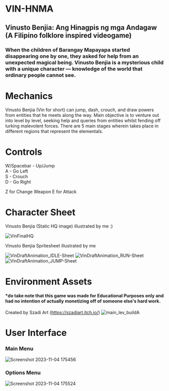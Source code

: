 # VIN-HNMA
<h2> Vinusto Benjia: Ang Hinagpis ng mga Andagaw (A Filipino folklore inspired videogame)

### When the children of Barangay Mapayapa started disappearing one by one, they asked for help from an unexpected magical being. Vinusto Benjia is a mysterious child with a unique character — knowledge of the world that ordinary people cannot see. 

# Mechanics
Vinusto Benjia (Vin for short) can jump, dash, crouch, and draw powers from entities that he meets along the way. Main objective is to venture out into level by level, seeking help and queries from entities whilst fending off lurking malevolent forces. There are 5 main stages wherein takes place in different regions that represent the elementals.

# Controls 
W/Spacebar - Up/Jump <br>
A - Go Left <br>
S - Crouch <br>
D - Go Right <br>

Z for Change Weapon
E for Attack

# Character Sheet
Vinusto Benjia (Static HQ image) illustrated by me :) 

![VinFinalHQ](https://github.com/DrinSom/VIN-HNMA/assets/151276516/9feed587-8c03-49cb-baec-e1835b79605d)

Vinusto Benjia Spritesheet illustrated by me 

![VinDraftAnimation_IDLE-Sheet](https://github.com/DrinSom/VIN-HNMA/assets/151276516/7db913a0-e24d-46a4-b7f1-e56b14e3baf6)
![VinDraftAnimation_RUN-Sheet](https://github.com/DrinSom/VIN-HNMA/assets/151276516/6d98ceaf-d3ff-41c3-ab04-0f63b202cb7f)
![VinDraftAnimation_JUMP-Sheet](https://github.com/DrinSom/VIN-HNMA/assets/151276516/02928f8b-acfa-4af5-aff4-e6b87f0fcd99)

# Environment Assets 
#### *do take note that this game was made for Educational Purposes only and had no intention of actually monetizing off of someone else's hard work. 

Created by Szadi Art (https://szadiart.itch.io/)
![main_lev_buildA](https://github.com/DrinSom/VIN-HNMA/assets/151276516/ace848f8-7ab6-4d2b-a6fd-98d691617978)

# User Interface 
### Main Menu 
![Screenshot 2023-11-04 175456](https://github.com/DrinSom/VIN-HNMA/assets/151276516/5cc40625-abaf-4866-8b06-b63579003ba7)

### Options Menu
![Screenshot 2023-11-04 175524](https://github.com/DrinSom/VIN-HNMA/assets/151276516/c453c959-af67-4cc0-b615-cb9c9bf4dc9b)
